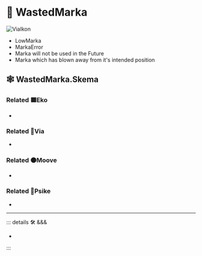 # 🔻 <via>WastedMarka</via>

![ViaIkon](/Via/Via_Ikon.png)

- LowMarka
- MarkaError
- Marka will not be used in the Future
- Marka which has blown away from it's intended position

## 🕸 WastedMarka.Skema

### Related 🟩<ekos>Eko</ekos>

-

### Related 🔻<via>Via</via>

-

### Related 🟠<mooves>Moove</mooves>

-

### Related 💜<psike>Psike</psike>

-

---

<!-- =================================================== -->
<!-- =================================================== -->
<!-- =================================================== -->
<!-- =================================================== -->
<!-- =================================================== -->
::: details 🛠 <dev>&&&</dev>

-

:::
